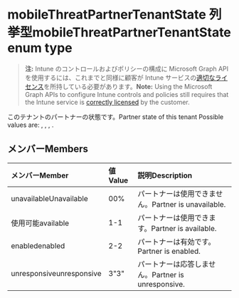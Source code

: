 # <a name="mobilethreatpartnertenantstate-enum-type"></a><span data-ttu-id="43b56-101">mobileThreatPartnerTenantState 列挙型</span><span class="sxs-lookup"><span data-stu-id="43b56-101">mobileThreatPartnerTenantState enum type</span></span>

> <span data-ttu-id="43b56-102">**注:** Intune のコントロールおよびポリシーの構成に Microsoft Graph API を使用するには、これまでと同様に顧客が Intune サービスの[適切なライセンス](https://go.microsoft.com/fwlink/?linkid=839381)を所持している必要があります。</span><span class="sxs-lookup"><span data-stu-id="43b56-102">**Note:** Using the Microsoft Graph APIs to configure Intune controls and policies still requires that the Intune service is [correctly licensed](https://go.microsoft.com/fwlink/?linkid=839381) by the customer.</span></span>

<span data-ttu-id="43b56-103">このテナントのパートナーの状態です。</span><span class="sxs-lookup"><span data-stu-id="43b56-103">Partner state of this tenant Possible values are: , , , .</span></span>
## <a name="members"></a><span data-ttu-id="43b56-104">メンバー</span><span class="sxs-lookup"><span data-stu-id="43b56-104">Members</span></span>
|<span data-ttu-id="43b56-105">メンバー</span><span class="sxs-lookup"><span data-stu-id="43b56-105">Member</span></span>|<span data-ttu-id="43b56-106">値</span><span class="sxs-lookup"><span data-stu-id="43b56-106">Value</span></span>|<span data-ttu-id="43b56-107">説明</span><span class="sxs-lookup"><span data-stu-id="43b56-107">Description</span></span>|
|:---|:---|:---|
|<span data-ttu-id="43b56-108">unavailable</span><span class="sxs-lookup"><span data-stu-id="43b56-108">Unavailable</span></span>|<span data-ttu-id="43b56-109">0</span><span class="sxs-lookup"><span data-stu-id="43b56-109">0%</span></span>|<span data-ttu-id="43b56-110">パートナーは使用できません。</span><span class="sxs-lookup"><span data-stu-id="43b56-110">Partner is unavailable.</span></span>|
|<span data-ttu-id="43b56-111">使用可能</span><span class="sxs-lookup"><span data-stu-id="43b56-111">available</span></span>|<span data-ttu-id="43b56-112">1</span><span class="sxs-lookup"><span data-stu-id="43b56-112">-1</span></span>|<span data-ttu-id="43b56-113">パートナーは使用できます。</span><span class="sxs-lookup"><span data-stu-id="43b56-113">Partner is available.</span></span>|
|<span data-ttu-id="43b56-114">enabled</span><span class="sxs-lookup"><span data-stu-id="43b56-114">enabled</span></span>|<span data-ttu-id="43b56-115">2</span><span class="sxs-lookup"><span data-stu-id="43b56-115">-2</span></span>|<span data-ttu-id="43b56-116">パートナーは有効です。</span><span class="sxs-lookup"><span data-stu-id="43b56-116">Partner is enabled.</span></span>|
|<span data-ttu-id="43b56-117">unresponsive</span><span class="sxs-lookup"><span data-stu-id="43b56-117">unresponsive</span></span>|<span data-ttu-id="43b56-118">3</span><span class="sxs-lookup"><span data-stu-id="43b56-118">"3"</span></span>|<span data-ttu-id="43b56-119">パートナーは応答しません。</span><span class="sxs-lookup"><span data-stu-id="43b56-119">Partner is unresponsive.</span></span>|








